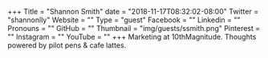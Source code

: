 +++
Title = "Shannon Smith"
date = "2018-11-17T08:32:02-08:00"
Twitter = "shannonlly"
Website = ""
Type = "guest"
Facebook = ""
Linkedin = ""
Pronouns = ""
GitHub = ""
Thumbnail = "img/guests/ssmith.png"
Pinterest = ""
Instagram = ""
YouTube = ""
+++
Marketing at 10thMagnitude. Thoughts powered by pilot pens & cafe lattes.
